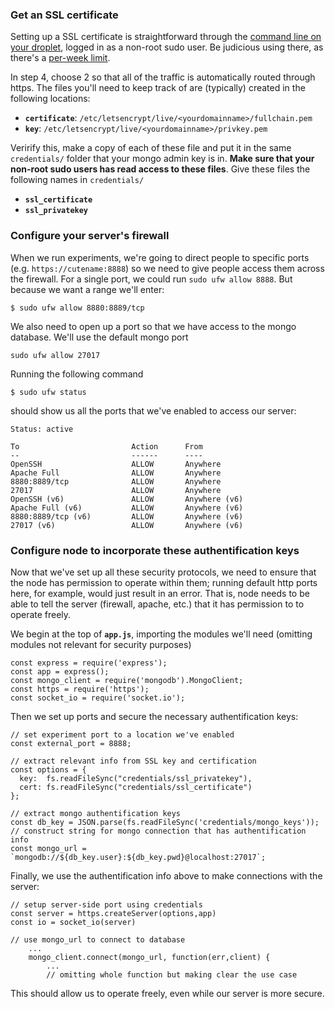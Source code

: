 ### Get an SSL certificate

Setting up a SSL certificate is straightforward through the [command line on your droplet](https://www.digitalocean.com/community/tutorials/how-to-secure-apache-with-let-s-encrypt-on-ubuntu-18-04), logged in as a non-root sudo user. Be judicious using there, as there's a [per-week limit](https://letsencrypt.org/docs/rate-limits/). 

In step 4, choose 2 so that all of the traffic is automatically routed through https. The files you'll need to keep track of are (typically) created in the following locations: 

- **`certificate`**: `/etc/letsencrypt/live/<yourdomainname>/fullchain.pem`
-  **`key`**: `/etc/letsencrypt/live/<yourdomainname>/privkey.pem`

Verirify this, make a copy of each of these file and put it in the same `credentials/` folder that your mongo admin key is in. **Make sure that your non-root sudo users has read access to these files**. Give these files the following names in `credentials/`

- **`ssl_certificate`**
- **`ssl_privatekey`**


### Configure your server's firewall 

When we run experiments, we're going to direct people to specific ports (e.g. `https://cutename:8888`) so we need to give people access them across the firewall. For a single port, we could run `sudo ufw allow 8888`. But because we want a range we'll enter: 

```
$ sudo ufw allow 8880:8889/tcp
```

We also need to open up a port so that we have access to the mongo database. We'll use the default mongo port 

```
sudo ufw allow 27017
```

Running the following command 

```
$ sudo ufw status
```

should show us all the ports that we've enabled to access our server: 

```
Status: active

To                         Action      From
--                         ------      ----
OpenSSH                    ALLOW       Anywhere
Apache Full                ALLOW       Anywhere
8880:8889/tcp              ALLOW       Anywhere
27017                      ALLOW       Anywhere
OpenSSH (v6)               ALLOW       Anywhere (v6)
Apache Full (v6)           ALLOW       Anywhere (v6)
8880:8889/tcp (v6)         ALLOW       Anywhere (v6)
27017 (v6)                 ALLOW       Anywhere (v6)
```
### Configure node to incorporate these authentification keys

Now that we've set up all these security protocols, we need to ensure that the node has permission to operate within them; running default http ports here, for example, would just result in an error. That is, node needs to be able to tell the server (firewall, apache, etc.) that it has permission to to operate freely. 

We begin at the top of **`app.js`**, importing the modules we'll need (omitting modules not relevant for security purposes)

```
const express = require('express');
const app = express();
const mongo_client = require('mongodb').MongoClient;
const https = require('https');
const socket_io = require('socket.io');
```

Then we set up ports and secure the necessary authentification keys:

```
// set experiment port to a location we've enabled
const external_port = 8888;

// extract relevant info from SSL key and certification
const options = {
  key:  fs.readFileSync("credentials/ssl_privatekey"),
  cert: fs.readFileSync("credentials/ssl_certificate")
};

// extract mongo authentification keys
const db_key = JSON.parse(fs.readFileSync('credentials/mongo_keys'));
// construct string for mongo connection that has authentification info 
const mongo_url = `mongodb://${db_key.user}:${db_key.pwd}@localhost:27017`;
```

Finally, we use the authentification info above to make connections with the server: 

```
// setup server-side port using credentials
const server = https.createServer(options,app)
const io = socket_io(server)

// use mongo_url to connect to database
	... 
	mongo_client.connect(mongo_url, function(err,client) {
		... 
		// omitting whole function but making clear the use case

```

This should allow us to operate freely, even while our server is more secure. 
